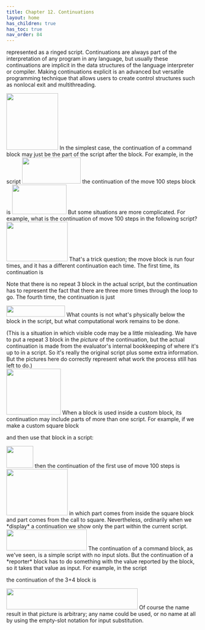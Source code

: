 ```yaml
---
title: Chapter 12. Continuations
layout: home
has_children: true
has_toc: true
nav_order: 84
---
```


represented as a ringed script. Continuations are always part of the
interpretation of any program in any language, but usually these
continuations are implicit in the data structures of the language
interpreter or compiler. Making continuations explicit is an advanced
but versatile programming technique that allows users to create control
structures such as nonlocal exit and multithreading.

<img src="/snap-manual/assets/images/image874.png" style="width:135px; height:148px">
In the simplest case, the continuation of
a command block may just be the part of the script after the block. For
example, in the script

<img src="/snap-manual/assets/images/image875.png" style="width:153px; height:68px">
the continuation of the move 100 steps
block is

<img src="/snap-manual/assets/images/image876.png" style="width:142px; height:77px">
But some situations are more complicated.
For example, what is the continuation of move 100 steps in the following
script?

<img src="/snap-manual/assets/images/image877.png" style="width:160px; height:103px">
That's a trick question; the move block is
run four times, and it has a different continuation each time. The first
time, its continuation is

Note that there is no repeat 3 block in the actual script, but the
continuation has to represent the fact that there are three more times
through the loop to go. The fourth time, the continuation is just

<img src="/snap-manual/assets/images/image878.png" style="width:153px; height:29px">
What counts is not what's physically
below the block in the script, but what computational work remains to be
done.

(This is a situation in which visible code may be a little misleading.
We have to put a repeat 3 block in the *picture* of the continuation,
but the actual continuation is made from the evaluator's internal
bookkeeping of where it's up to in a script. So it's really the original
script plus some extra information. But the pictures here do correctly
represent what work the process still has left to do.)\
<img src="/snap-manual/assets/images/image879.png" style="width:142px; height:120px">
When a block is used inside a custom block, its
continuation may include parts of more than one script. For example, if
we make a custom square block

and then use that block in a script:

<img src="/snap-manual/assets/images/image880.png" style="width:70px; height:57px">
then the continuation of the first use of move 100
steps is

<img src="/snap-manual/assets/images/image881.png" style="width:160px; height:121px">
in which part comes from inside the square
block and part comes from the call to square. Nevertheless, ordinarily
when we *display* a continuation we show only the part within the
current script.

<img src="/snap-manual/assets/images/image882.png" style="width:210px; height:55px">
The continuation of a command block, as
we've seen, is a simple script with no input slots. But the continuation
of a *reporter* block has to do something with the value reported by the
block, so it takes that value as input. For example, in the script

the continuation of the 3+4 block is

<img src="/snap-manual/assets/images/image883.png" style="width:343px; height:55px">
Of course the name result in that picture
is arbitrary; any name could be used, or no name at all by using the
empty-slot notation for input substitution.

